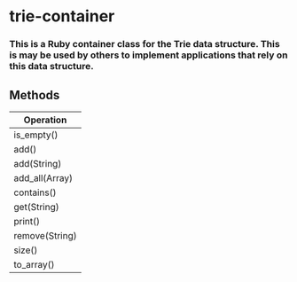 # trie-container
### This is a Ruby container class for the Trie data structure. This is may be used by others to implement applications that rely on this data structure.

## Methods

Operation      |
----------     |
is_empty()     |
add()          |
add(String)    |
add_all(Array) |
contains()     |
get(String)    |
print()        |
remove(String) |
size()         |
to_array()     |
